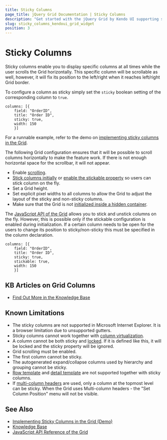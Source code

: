 ```yaml
---
title: Sticky Columns
page_title: jQuery Grid Documentation | Sticky Columns
description: "Get started with the jQuery Grid by Kendo UI supporting sticky columns that are scrollable, yet, visible at all times while the user scrolls the Grid horizontally."
slug: sticky_columns_kendoui_grid_widget
position: 3
---
```


# Sticky Columns

Sticky columns enable you to display specific columns at all times while the user scrolls the Grid horizontally. This specific column will be scrollable as well, however, it will fix its position to the left/right when it reaches left/right Grid border.

To configure a column as sticky simply set the `sticky` boolean setting of the corresponding column to `true`.

```
columns: [{
    field: "OrderID",
    title: "Order ID",
    sticky: true,
    width: 150
    }]
```

For a runnable example, refer to the demo on [implementing sticky columns in the Grid](https://demos.telerik.com/kendo-ui/grid/sticky-columns).


Тhe following Grid configuration ensures that it will be possible to scroll columns horizontally to make the feature work. If there is not enough horizontal space for the scrollbar, it will not appear.
* Enable [scrolling](/controls/data-management/grid/scrolling/overview).
* [Stick columns initially](/api/javascript/ui/grid/configuration/columns.sticky) or [enable the stickable property](/api/javascript/ui/grid/configuration/columns.stickable) so users can stick column on the fly.
* Set a Grid height.
* Set explicit pixel widths to all columns to allow the Grid to adjust the layout of the sticky and non-sticky columns.
* Make sure that the Grid is not [initialized inside a hidden container](/controls/data-management/grid/appearance/hidden-containers).

The [JavaScript API of the Grid](/api/javascript/ui/grid) allows you to stick and unstick columns on the fly. However, this is possible only if the stickable configuration is enabled during initialization. If a certain column needs to be open for the users to change its position to sticky/non-sticky this must be specified in the column declaration.
```
columns: [{
    field: "OrderID",
    title: "Order ID",
    sticky: true,
    stickable: true,
    width: 150
    }]
```

## KB Articles on Grid Columns

* [Find Out More in the Knowledge Base](/knowledge-base)

## Known Limitations

* The sticky columns are not supported in Microsoft Internet Explorer. It is a browser limitation due to unsupported gutters.
* Sticky columns cannot work together with [column virtualization](https://demos.telerik.com/kendo-ui/grid/column-virtualization).
* A column cannot be both sticky and [locked](https://demos.telerik.com/kendo-ui/grid/frozen-columns). If it is defined like this, it will be locked and the sticky property will be ignored.
* Grid scrolling must be enabled.
* The first column cannot be sticky.
* The autogenerated expand/collapse columns used by hierarchy and grouping cannot be sticky.
* [Row template](https://demos.telerik.com/kendo-ui/grid/rowtemplate) and [detail template](https://demos.telerik.com/kendo-ui/grid/detailtemplate) are not supported together with sticky columns. 
* If [multi-column headers](https://demos.telerik.com/kendo-ui/grid/multicolumnheaders) are used, only a column at the topmost level can be sticky. When the Grid uses Multi-column headers - the "Set Column Position" menu will not be visible.

## See Also

* [Implementing Sticky Columns in the Grid (Demo)](https://demos.telerik.com/kendo-ui/grid/sticky-columns)
* [Knowledge Base](/knowledge-base)
* [JavaScript API Reference of the Grid](/api/javascript/ui/grid)
